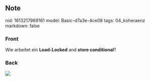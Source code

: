 ## Note
nid: 1613217989161
model: Basic-d7a3e-4ce08
tags: 04_koheraenz
markdown: false

### Front
Wie arbeitet ein <b>Load-Locked</b> and <b>store conditional</b>?

### Back
<img src="paste-24b8b447a5d111cd1465f3fb27a3113ec389be85.jpg">
